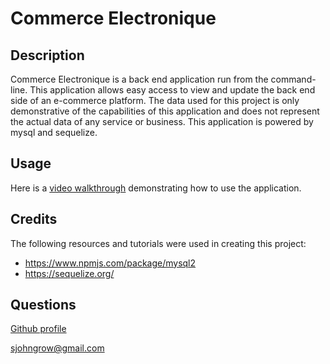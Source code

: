# Commerce Electronique

## Description
Commerce Electronique is a back end application run from the command-line. This application allows easy access to view and update the back end side of an e-commerce platform. The data used for this project is only demonstrative of the capabilities of this application and does not represent the actual data of any service or business. This application is powered by mysql and sequelize.

## Usage
Here is a [video walkthrough](https://drive.google.com/file/d/1iCEjHeU6F4I1i0OQjfXb_sNGAJg93ETL/view) demonstrating how to use the application.

## Credits
The following resources and tutorials were used in creating this project:

* https://www.npmjs.com/package/mysql2
* https://sequelize.org/

## Questions
[Github profile](https://github.com/HoneyBuzz94)

sjohngrow@gmail.com

